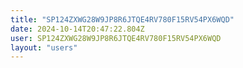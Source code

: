 ```yaml
---
title: "SP124ZXWG28W9JP8R6JTQE4RV780F15RV54PX6WQD"
date: 2024-10-14T20:47:22.804Z
user: SP124ZXWG28W9JP8R6JTQE4RV780F15RV54PX6WQD
layout: "users"
---
```

    